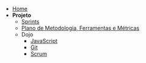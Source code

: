 - [Home](/)
- **Projeto**
  * [Sprints](Index/sprintsIndex.md)
  * [Plano de Metodologia, Ferramentas e Métricas](Project/methodology.md)
  * Dojo
    * [JavaScript](Dojos/javascript.md)
    * [Git](Dojos/git.md)
    * [Scrum](Dojos/scrum.md)
    